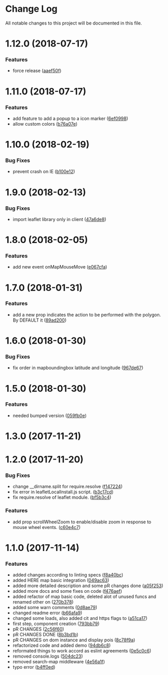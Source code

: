 # Change Log

All notable changes to this project will be documented in this file.

<a name="1.12.0"></a>
# 1.12.0 (2018-07-17)


### Features

* force release ([aaef50f](https://github.com/SUI-Components/sui-components/commit/aaef50f))



<a name="1.11.0"></a>
# 1.11.0 (2018-07-17)


### Features

* add feature to add a popup to a icon marker ([6ef0998](https://github.com/SUI-Components/sui-components/commit/6ef0998))
* allow custom colors ([b76a07e](https://github.com/SUI-Components/sui-components/commit/b76a07e))



<a name="1.10.0"></a>
# 1.10.0 (2018-02-19)


### Bug Fixes

* prevent crash on IE ([b100e12](https://github.com/SUI-Components/sui-components/commit/b100e12))



<a name="1.9.0"></a>
# 1.9.0 (2018-02-13)


### Bug Fixes

* import leaflet library only in client ([47a6de8](https://github.com/SUI-Components/sui-components/commit/47a6de8))



<a name="1.8.0"></a>
# 1.8.0 (2018-02-05)


### Features

* add new event onMapMouseMove ([e067cfa](https://github.com/SUI-Components/sui-components/commit/e067cfa))



<a name="1.7.0"></a>
# 1.7.0 (2018-01-31)


### Features

* add a new prop indicates the action to be performed with the polygon. By DEFAULT it ([89ad200](https://github.com/SUI-Components/sui-components/commit/89ad200))



<a name="1.6.0"></a>
# 1.6.0 (2018-01-30)


### Bug Fixes

* fix order in mapboundingbox latitude and longitude ([967de67](https://github.com/SUI-Components/sui-components/commit/967de67))



<a name="1.5.0"></a>
# 1.5.0 (2018-01-30)


### Features

* needed bumped version ([059fb0e](https://github.com/SUI-Components/sui-components/commit/059fb0e))



<a name="1.3.0"></a>
# 1.3.0 (2017-11-21)



<a name="1.2.0"></a>
# 1.2.0 (2017-11-20)


### Bug Fixes

* change __dirname.split for require.resolve ([f147224](https://github.com/SUI-Components/sui-components/commit/f147224))
* fix error in leafletLocalInstall.js script. ([b3c17cd](https://github.com/SUI-Components/sui-components/commit/b3c17cd))
* fix require.resolve of leaflet module. ([bf5b3c4](https://github.com/SUI-Components/sui-components/commit/bf5b3c4))


### Features

* add prop scrollWheelZoom to enable/disable zoom in response to mouse wheel events. ([c60e4c7](https://github.com/SUI-Components/sui-components/commit/c60e4c7))



<a name="1.1.0"></a>
# 1.1.0 (2017-11-14)


### Features

* added changes according to linting specs ([f8a40bc](https://github.com/SUI-Components/sui-components/commit/f8a40bc))
* added HERE map basic integration ([049ac63](https://github.com/SUI-Components/sui-components/commit/049ac63))
* added more detailed description and some pR changes done ([a05f253](https://github.com/SUI-Components/sui-components/commit/a05f253))
* added more docs and some fixes on code ([f476aef](https://github.com/SUI-Components/sui-components/commit/f476aef))
* added refactor of map basic code, deleted alot of unused funcs and renamed other on ([270b378](https://github.com/SUI-Components/sui-components/commit/270b378))
* added some warn comments ([0d8ae79](https://github.com/SUI-Components/sui-components/commit/0d8ae79))
* changed readme error ([b66afa9](https://github.com/SUI-Components/sui-components/commit/b66afa9))
* changed some loads, also added cit and https flags to ([a51ca17](https://github.com/SUI-Components/sui-components/commit/a51ca17))
* first step, component creation ([793bb79](https://github.com/SUI-Components/sui-components/commit/793bb79))
* pR CHANGES ([2c56f60](https://github.com/SUI-Components/sui-components/commit/2c56f60))
* pR CHANGES DONE ([8b3bd1b](https://github.com/SUI-Components/sui-components/commit/8b3bd1b))
* pR CHANGES on dom instance and display pois ([8c78f9a](https://github.com/SUI-Components/sui-components/commit/8c78f9a))
* refactorized code and added demo ([94db6c8](https://github.com/SUI-Components/sui-components/commit/94db6c8))
* reformated things to work accord as eslint agreements ([0e5c0c6](https://github.com/SUI-Components/sui-components/commit/0e5c0c6))
* removed console.logs ([504dc23](https://github.com/SUI-Components/sui-components/commit/504dc23))
* removed search-map middleware ([4e56a1f](https://github.com/SUI-Components/sui-components/commit/4e56a1f))
* typo error ([b4ff0ed](https://github.com/SUI-Components/sui-components/commit/b4ff0ed))



